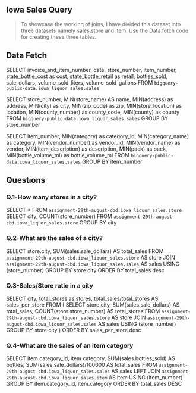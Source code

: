 ## Iowa Sales Query
>To showcase the working of joins, I have divided this dataset into three datasets namely sales,store and item. 
>Use the Data fetch code for creating these three tables.

## Data Fetch
SELECT invoice_and_item_number, date, store_number, item_number, state_bottle_cost as cost, state_bottle_retail as retail, bottles_sold, sale_dollars, volume_sold_liters, volume_sold_gallons
FROM `bigquery-public-data.iowa_liquor_sales.sales`

SELECT store_number,
        MIN(store_name) AS name, MIN(address) as address, MIN(city) as city, 
        MIN(zip_code) as zip, MIN(store_location) as location, 
        MIN(county_number) as county_code, MIN(county) as county
FROM `bigquery-public-data.iowa_liquor_sales.sales`
GROUP BY store_number

SELECT item_number, 
        MIN(category) as category_id, MIN(category_name) as category, 
        MIN(vendor_number) as vendor_id, MIN(vendor_name) as vendor, 
        MIN(item_description) as description, MIN(pack) as pack, MIN(bottle_volume_ml) as bottle_volume_ml
FROM `bigquery-public-data.iowa_liquor_sales.sales`
GROUP BY item_number

## Questions
### Q.1-How many stores in a city?

SELECT * FROM `assignment-29th-august-cbd.iowa_liquor_sales.store`
SELECT city, COUNT(store_number)
FROM `assignment-29th-august-cbd.iowa_liquor_sales.store`
GROUP BY city

### Q.2-What are the sales of a city?

SELECT store.city, SUM(sales.sale_dollars) AS total_sales
FROM `assignment-29th-august-cbd.iowa_liquor_sales.store` AS store
JOIN `assignment-29th-august-cbd.iowa_liquor_sales.sales` AS sales
USING (store_number)
GROUP BY store.city
ORDER BY total_sales desc  

### Q.3-Sales/Store ratio in a city
SELECT city, total_stores as stores, total_sales/total_stores AS sales_per_store
FROM
    (
        SELECT store.city,
            SUM(sales.sale_dollars) AS total_sales, 
            COUNT(store.store_number) AS total_stores
        FROM `assignment-29th-august-cbd.iowa_liquor_sales.store` AS store
        JOIN `assignment-29th-august-cbd.iowa_liquor_sales.sales` AS sales
        USING (store_number)
        GROUP BY store.city
    )
ORDER BY sales_per_store desc

### Q.4-What are the sales of an item category
SELECT item.category_id, item.category, 
        SUM(sales.bottles_sold) AS bottles,
        SUM(sales.sale_dollars)/100000 AS total_sales
    FROM      `assignment-29th-august-cbd.iowa_liquor_sales.sales` AS sales
    LEFT JOIN `assignment-29th-august-cbd.iowa_liquor_sales.item`  AS item
    USING (item_number)
    GROUP BY  item.category_id, item.category
    ORDER BY  total_sales DESC
